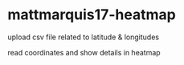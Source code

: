 # mattmarquis17-heatmap
upload csv file related to latitude &amp; longitudes

read coordinates and show details in heatmap
